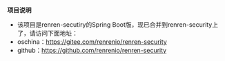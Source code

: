 **项目说明** 
- 该项目是renren-secutiry的Spring Boot版，现已合并到renren-security上了，请访问下面地址：
- oschina：https://gitee.com/renrenio/renren-security
- github：https://github.com/renrenio/renren-security